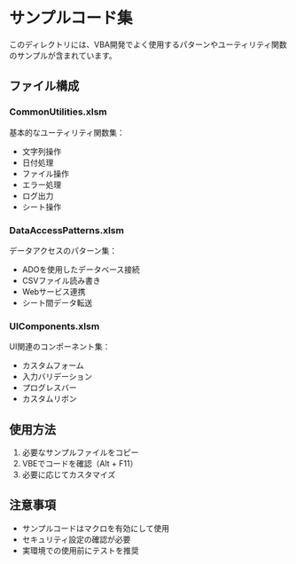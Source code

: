 # サンプルコード集

このディレクトリには、VBA開発でよく使用するパターンやユーティリティ関数のサンプルが含まれています。

## ファイル構成

### CommonUtilities.xlsm
基本的なユーティリティ関数集：
- 文字列操作
- 日付処理
- ファイル操作
- エラー処理
- ログ出力
- シート操作

### DataAccessPatterns.xlsm
データアクセスのパターン集：
- ADOを使用したデータベース接続
- CSVファイル読み書き
- Webサービス連携
- シート間データ転送

### UIComponents.xlsm
UI関連のコンポーネント集：
- カスタムフォーム
- 入力バリデーション
- プログレスバー
- カスタムリボン

## 使用方法

1. 必要なサンプルファイルをコピー
2. VBEでコードを確認（Alt + F11）
3. 必要に応じてカスタマイズ

## 注意事項

- サンプルコードはマクロを有効にして使用
- セキュリティ設定の確認が必要
- 実環境での使用前にテストを推奨
